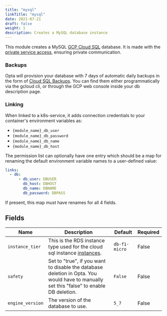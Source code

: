 ```yaml
---
title: "mysql"
linkTitle: "mysql"
date: 2021-07-21
draft: false
weight: 1
description: Creates a MySQL database instance
---
```


This module creates a MySQL [GCP Cloud SQL](https://cloud.google.com/sql/docs/introduction) database. It is made with
the [private service access](https://cloud.google.com/vpc/docs/private-services-access), ensuring private communication.

### Backups
Opta will provision your database with 7 days of automatic daily backups in the form of
[Cloud SQL Backups](https://cloud.google.com/sql/docs/postgres/backup-recovery/backups).
You can find them either programmatically via the gcloud cli, or through the GCP web console inside your db description
page.

### Linking

When linked to a k8s-service, it adds connection credentials to your container's environment variables as:

- `{module_name}_db_user`
- `{module_name}_db_password`
- `{module_name}_db_name`
- `{module_name}_db_host`

The permission list can optionally have one entry which should be a map for renaming the default environment variable
names to a user-defined value:

```yaml
links:
  - db:
      - db_user: DBUSER
        db_host: DBHOST
        db_name: DBNAME
        db_password: DBPASS
```

If present, this map must have renames for all 4 fields.

## Fields


| Name      | Description | Default | Required |
| ----------- | ----------- | ------- | -------- |
| `instance_tier` | This is the RDS instance type used for the cloud sql instance [instances](https://cloud.google.com/sql/pricing). | `db-f1-micro` | False |
| `safety` | Set to "true", if you want to disable the database deletion in Opta. You would have to manually set this "false" to enable DB deletion. | `False` | False |
| `engine_version` | The version of the database to use. | `5_7` | False |